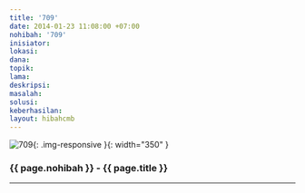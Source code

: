 ```yaml
---
title: '709'
date: 2014-01-23 11:08:00 +07:00
nohibah: '709'
inisiator: 
lokasi: 
dana: 
topik: 
lama: 
deskripsi: 
masalah: 
solusi: 
keberhasilan: 
layout: hibahcmb
---
```


![709](/static/img/hibahcmb/709.png){: .img-responsive }{: width="350" }

### {{ page.nohibah }} - {{ page.title }}

---
